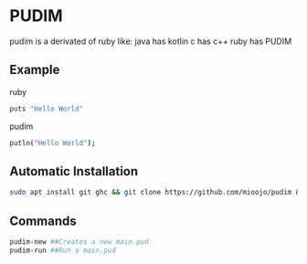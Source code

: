 # PUDIM
pudim is a derivated of ruby 
like:
java has kotlin
c has c++
ruby has PUDIM

## Example
ruby
```sh
puts "Hello World"
```
pudim
```sh
putln("Hello World");
```

## Automatic Installation
```sh
sudo apt install git ghc && git clone https://github.com/mioojo/pudim && cd pudim && chmod +x ./setup && ./setup 
```

## Commands
```sh
pudim-new ##Creates a new main.pud
pudim-run ##Run a main.pud
```
